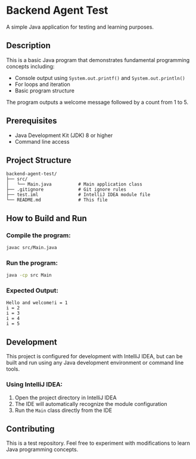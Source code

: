 # Backend Agent Test

A simple Java application for testing and learning purposes.

## Description

This is a basic Java program that demonstrates fundamental programming concepts including:
- Console output using `System.out.printf()` and `System.out.println()`
- For loops and iteration
- Basic program structure

The program outputs a welcome message followed by a count from 1 to 5.

## Prerequisites

- Java Development Kit (JDK) 8 or higher
- Command line access

## Project Structure

```
backend-agent-test/
├── src/
│   └── Main.java          # Main application class
├── .gitignore             # Git ignore rules
├── test.iml               # IntelliJ IDEA module file
└── README.md              # This file
```

## How to Build and Run

### Compile the program:
```bash
javac src/Main.java
```

### Run the program:
```bash
java -cp src Main
```

### Expected Output:
```
Hello and welcome!i = 1
i = 2
i = 3
i = 4
i = 5
```

## Development

This project is configured for development with IntelliJ IDEA, but can be built and run using any Java development environment or command line tools.

### Using IntelliJ IDEA:
1. Open the project directory in IntelliJ IDEA
2. The IDE will automatically recognize the module configuration
3. Run the `Main` class directly from the IDE

## Contributing

This is a test repository. Feel free to experiment with modifications to learn Java programming concepts.